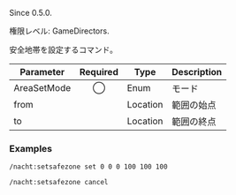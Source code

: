 Since 0.5.0.

権限レベル: GameDirectors.

安全地帯を設定するコマンド。

| Parameter   | Required | Type     | Description |
| ----------- | :------: | -------- | ----------- |
| AreaSetMode |    ◯     | Enum     | モード      |
| from        |          | Location | 範囲の始点  |
| to          |          | Location | 範囲の終点  |

### Examples

```
/nacht:setsafezone set 0 0 0 100 100 100
```

```
/nacht:setsafezone cancel
```
